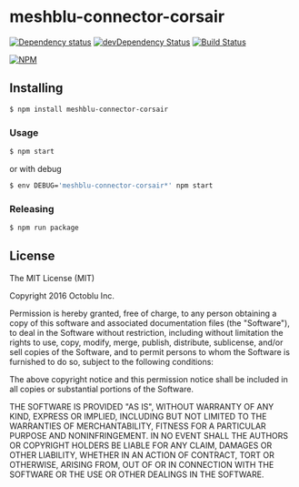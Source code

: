 # meshblu-connector-corsair

[![Dependency status](http://img.shields.io/david/octoblu/meshblu-connector-corsair.svg?style=flat)](https://david-dm.org/octoblu/meshblu-connector-corsair)
[![devDependency Status](http://img.shields.io/david/dev/octoblu/meshblu-connector-corsair.svg?style=flat)](https://david-dm.org/octoblu/meshblu-connector-corsair#info=devDependencies)
[![Build Status](http://img.shields.io/travis/octoblu/meshblu-connector-corsair.svg?style=flat&branch=master)](https://travis-ci.org/octoblu/meshblu-connector-corsair)

[![NPM](https://nodei.co/npm/meshblu-connector-corsair.svg?style=flat)](https://npmjs.org/package/meshblu-connector-corsair)

## Installing

```bash
$ npm install meshblu-connector-corsair
```

### Usage

```bash
$ npm start
```

or with debug

```bash
$ env DEBUG='meshblu-connector-corsair*' npm start
```

### Releasing

```bash
$ npm run package
```

## License

The MIT License (MIT)

Copyright 2016 Octoblu Inc.

Permission is hereby granted, free of charge, to any person obtaining a copy
of this software and associated documentation files (the "Software"), to deal
in the Software without restriction, including without limitation the rights
to use, copy, modify, merge, publish, distribute, sublicense, and/or sell
copies of the Software, and to permit persons to whom the Software is
furnished to do so, subject to the following conditions:

The above copyright notice and this permission notice shall be included in
all copies or substantial portions of the Software.

THE SOFTWARE IS PROVIDED "AS IS", WITHOUT WARRANTY OF ANY KIND, EXPRESS OR
IMPLIED, INCLUDING BUT NOT LIMITED TO THE WARRANTIES OF MERCHANTABILITY,
FITNESS FOR A PARTICULAR PURPOSE AND NONINFRINGEMENT. IN NO EVENT SHALL THE
AUTHORS OR COPYRIGHT HOLDERS BE LIABLE FOR ANY CLAIM, DAMAGES OR OTHER
LIABILITY, WHETHER IN AN ACTION OF CONTRACT, TORT OR OTHERWISE, ARISING FROM,
OUT OF OR IN CONNECTION WITH THE SOFTWARE OR THE USE OR OTHER DEALINGS IN
THE SOFTWARE.
